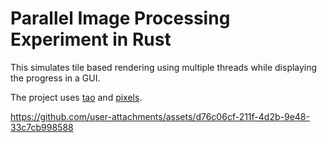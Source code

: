 # Parallel Image Processing Experiment in Rust

This simulates tile based rendering using multiple threads while displaying the progress in a GUI.

The project uses [tao](https://docs.rs/tao/latest/tao/) and [pixels](https://docs.rs/pixels/latest/pixels/).

https://github.com/user-attachments/assets/d76c06cf-211f-4d2b-9e48-33c7cb998588

